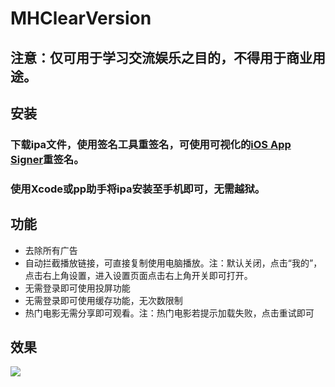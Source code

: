 # MHClearVersion
## 注意：仅可用于学习交流娱乐之目的，不得用于商业用途。
## 安装
### 下载ipa文件，使用签名工具重签名，可使用可视化的[iOS App Signer](https://github.com/DanTheMan827/ios-app-signer)重签名。
### 使用Xcode或pp助手将ipa安装至手机即可，无需越狱。
## 功能
* 去除所有广告
* 自动拦截播放链接，可直接复制使用电脑播放。注：默认关闭，点击“我的”，点击右上角设置，进入设置页面点击右上角开关即可打开。
* 无需登录即可使用投屏功能
* 无需登录即可使用缓存功能，无次数限制
* 热门电影无需分享即可观看。注：热门电影若提示加载失败，点击重试即可
## 效果
<img src="https://github.com/SmileZXLee/MHClearVersion/blob/master/DemoImg/MHClearVersionDemo2.gif?raw=true"/>
